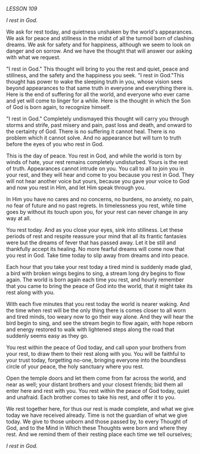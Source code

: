 *LESSON 109*

*I rest in God.*

We ask for rest today, and quietness unshaken by the world's appearances. We ask for peace and stillness in the midst of all the turmoil born of clashing dreams. We ask for safety and for happiness, although we seem to look on danger and on sorrow. And we have the thought that will answer our asking with what we request.

"I rest in God." This thought will bring to you the rest and quiet, peace and stillness, and the safety and the happiness you seek. "I rest in God."This thought has power to wake the sleeping truth in you, whose vision sees beyond appearances to that same truth in everyone and everything there is. Here is the end of suffering for all the world, and everyone who ever came and yet will come to linger for a while. Here is the thought in which the Son of God is born again, to recognize himself.

"I rest in God." Completely undismayed this thought will carry you through storms and strife, past misery and pain, past loss and death, and onward to the certainty of God. There is no suffering it cannot heal. There is no problem which it cannot solve. And no appearance but will turn to truth before the eyes of you who rest in God.

This is the day of peace. You rest in God, and while the world is torn by winds of hate, your rest remains completely undisturbed. Yours is the rest of truth. Appearances cannot intrude on you. You call to all to join you in your rest, and they will hear and come to you because you rest in God. They will not hear another voice but yours, because you gave your voice to God and now you rest in Him, and let Him speak through you.

In Him you have no cares and no concerns, no burdens, no anxiety, no pain, no fear of future and no past regrets. In timelessness you rest, while time goes by without its touch upon you, for your rest can never change in any way at all.

You rest today. And as you close your eyes, sink into stillness. Let these periods of rest and respite reassure your mind that all its frantic fantasies were but the dreams of fever that has passed away. Let it be still and thankfully accept its healing. No more fearful dreams will come now that you rest in God. Take time today to slip away from dreams and into peace.

Each hour that you take your rest today a tired mind is suddenly made glad, a bird with broken wings begins to sing, a stream long dry begins to flow again. The world is born again each time you rest, and hourly remember that you came to bring the peace of God into the world, that it might take its rest along with you.

With each five minutes that you rest today the world is nearer waking. And the time when rest will be the only thing there is comes closer to all worn and tired minds, too weary now to go their way alone. And they will hear the bird begin to sing, and see the stream begin to flow again, with hope reborn and energy restored to walk with lightened steps along the road that suddenly seems easy as they go.

You rest within the peace of God today, and call upon your brothers from your rest, to draw them to their rest along with you. You will be faithful to your trust today, forgetting no-one, bringing everyone into the boundless circle of your peace, the holy sanctuary where you rest.

Open the temple doors and let them come from far across the world, and near as well; your distant brothers and your closest friends; bid them all enter here and rest with you. You rest within the peace of God today, quiet and unafraid. Each brother comes to take his rest, and offer it to you.

We rest together here, for thus our rest is made complete, and what we give today we have received already. Time is not the guardian of what we give today. We give to those unborn and those passed by, to every Thought of God, and to the Mind in Which these Thoughts were born and where they rest. And we remind them of their resting place each time we tell ourselves;

_I rest in God._